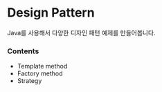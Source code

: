 # Design Pattern

Java를 사용해서 다양한 디자인 패턴 예제를 만들어봅니다.

### Contents

- Template method
- Factory method
- Strategy
